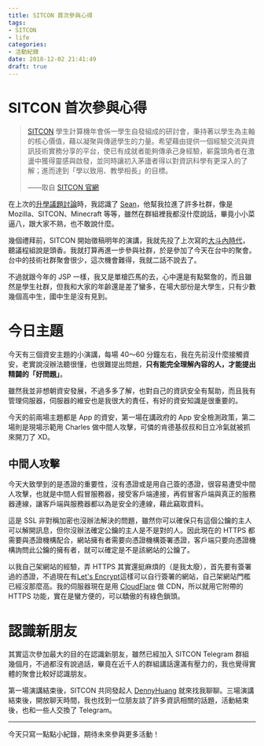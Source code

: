 ```yaml
---
title: SITCON 首次參與心得
tags:
- SITCON
- life
categories:
- 活動紀錄
date: 2018-12-02 21:41:49
draft: true
---
```



# SITCON 首次參與心得

> [SITCON](https://sitcon.org) 學生計算機年會係一學生自發組成的研討會，秉持著以學生為主軸的核心價值，藉以凝聚與傳遞學生的力量。希望藉由提供一個經驗交流與資訊技術實務分享的平台，使已有成就者能夠傳承己身經驗，嶄露頭角者在激盪中獲得靈感與啟發，並同時讓初入茅廬者得以對資訊科學有更深入的了解；進而達到「學以致用、教學相長」的目標。
>
> ——取自 [SITCON 官網](https://sitcon.org)

在上次的[升學議題討論](/2018/10/14/progression/)時，我認識了 [Sean](https://sean.cat)，他幫我拉進了許多社群，像是 Mozilla、SITCON、Minecraft 等等，雖然在群組裡我都沒什麼說話，畢竟小小菜逼八，跟大家不熟，也不敢說什麼。

幾個禮拜前，SITCON 開始徵稿明年的演講，我就先投了上次寫的[大斗內時代](/2018/12/02/sitcon-first-meet/)，聽議程組說是頭香。我就打算再進一步參與社群，於是參加了今天在台中的聚會。台中的技術社群聚會很少，這次機會難得，我就二話不說去了。

不過就跟今年的 JSP 一樣，我又是單槍匹馬的去，心中還是有點緊詹的，而且雖然是學生社群，但我和大家的年齡還是差了蠻多，在場大部份是大學生，只有少數幾個高中生，國中生是沒有見到。

# 今日主題

今天有三個資安主題的小演講，每場 40～60 分鐘左右，我在先前沒什麼接觸資安，老實說沒辦法聽很懂，也很難提出問題，**只有能完全理解內容的人，才能提出精闢的「好問題」**。

雖然我並非想朝資安發展，不過多多了解，也對自己的資訊安全有幫助，而且我有管理伺服器，伺服器的維安也是我很大的責任，有好的資安知識是很重要的。

今天的前兩場主題都是 App 的資安，第一場在講政府的 App 安全檢測政策，第二場則是現場示範用 Charles 做中間人攻擊，可憐的肯德基叔叔和日立冷氣就被抓來開刀了 XD。

## 中間人攻擊

今天大致學到的是憑證的重要性，沒有憑證或是用自己簽的憑證，很容易遭受中間人攻擊，也就是中間人假冒服務器，接受客戶端連接，再假冒客戶端與真正的服務器連線，讓客戶端與服務器都以為是安全的連線，藉此竊取資料。

這是 SSL 非對稱加密也沒辦法解決的問題，雖然你可以確保只有這個公鑰的主人可以解開訊息，但你沒辦法確定公鑰的主人是不是對的人。因此現在的 HTTPS 都需要與憑證機構配合，網站擁有者需要向憑證機構簽署憑證，客戶端只要向憑證機構詢問此公鑰的擁有者，就可以確定是不是該網站的公鑰了。

以我自己架網站的經驗，弄 HTTPS 其實還挺麻煩的（是我太廢），首先要有簽署過的憑證，不過現在有[Let's Encrypt](https://letsencrypt.org/)這樣可以自行簽署的網站，自己架網站門檻已經沒那麼高。我的伺服器現在是用 [CloudFlare](https://cloudflare.com) 做 CDN，所以就用它附帶的 HTTPS 功能，實在是蠻方便的，可以驕傲的有綠色鎖頭。

# 認識新朋友

其實這次參加最大的目的在認識新朋友，雖然已經加入 SITCON Telegram 群組幾個月，不過都沒有說過話，畢竟在近千人的群組講話還滿有壓力的，我也覺得實體的聚會比較好認識朋友。

第一場演講結束後，SITCON 共同發起人 [DennyHuang](https://about.me/denny0223) 就來找我聊聊。三場演講結束後，開放聊天時間，我也找到一位朋友談了許多資訊相關的話題，活動結束後，也和一些人交換了 Telegram。

***

今天只寫一點點小紀錄，期待未來參與更多活動！